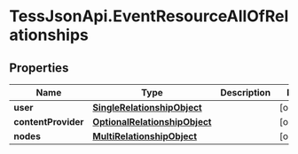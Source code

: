 # TessJsonApi.EventResourceAllOfRelationships

## Properties

Name | Type | Description | Notes
------------ | ------------- | ------------- | -------------
**user** | [**SingleRelationshipObject**](SingleRelationshipObject.md) |  | [optional] 
**contentProvider** | [**OptionalRelationshipObject**](OptionalRelationshipObject.md) |  | [optional] 
**nodes** | [**MultiRelationshipObject**](MultiRelationshipObject.md) |  | [optional] 


